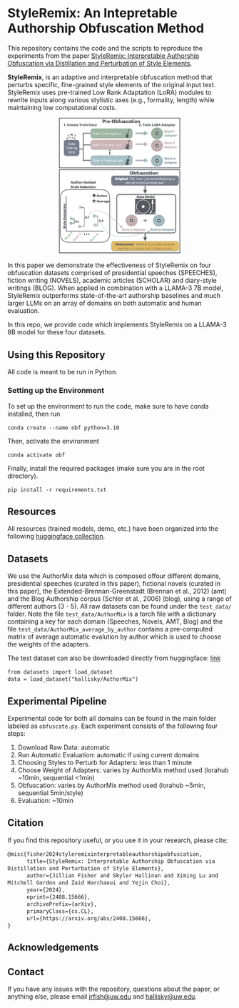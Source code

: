 # StyleRemix: An Intepretable Authorship Obfuscation Method
This repository contains the code and the scripts to reproduce the experiments from the paper
[StyleRemix: Interpretable Authorship Obfuscation via Distillation and Perturbation of Style Elements](http://www.arxiv.org/abs/2408.15666). 

**StyleRemix**, is an adaptive and interpretable obfuscation method that perturbs specific, fine-grained style elements of the original input text. StyleRemix uses pre-trained Low Rank Adaptation (LoRA) modules to rewrite inputs along various stylistic axes (e.g., formality, length) while maintaining low computational costs. 

<p align="center">
<img src="styleremix_overview.jpg" width="275">
</p>

In this paper we demonstrate the effectiveness of StyleRemix on four obfuscation datasets comprised of presidential speeches (SPEECHES), fiction writing (NOVELS), academic articles (SCHOLAR) and diary-style writings (BLOG). When applied in combination with a LLAMA-3 7B model, StyleRemix outperforms state-of-the-art authorship baselines and much larger LLMs on an array of domains on both automatic and human evaluation.

In this repo, we provide code which implements StyleRemix on a LLAMA-3 8B model for these four datasets.

## Using this Repository
All code is meant to be run in Python.


### Setting up the Environment
To set up the environment to run the code, make sure to have conda installed, then run

    conda create --name obf python=3.10

Then, activate the environment

    conda activate obf

Finally, install the required packages (make sure you are in the root directory).

    pip install -r requirements.txt

## Resources

All resources (trained models, demo, etc.) have been organized into the following [huggingface collection](https://huggingface.co/collections/hallisky/authorship-obfuscation-66564c1c1d59bb62eaaf954f). 
    
## Datasets
We use the AuthorMix data which is composed offour different domains, presidential speeches (curated in this paper), fictional novels (curated in this paper), the Extended-Brennan-Greenstadt (Brennan et al., 2012) (amt) and the  Blog Authorship corpus (Schler et al., 2006) (blog), using a range of different authors (3 - 5). All raw datasets can be found under the  `test_data/` folder. Note the file `test_data/AuthorMix` is a torch file with a dictionary containing a key for each domain (Speeches, Novels, AMT, Blog) and the file `test_data/AuthorMix_average_by_author` contains a pre-computed matrix of average automatic evalution by author which is used to choose the weights of the adapters. 

The test dataset can also be downloaded directly from huggingface: [link](https://huggingface.co/datasets/hallisky/AuthorMix)

```
from datasets import load_dataset
data = load_dataset("hallisky/AuthorMix")
```


## Experimental Pipeline
Experimental code for both all domains can be found in the main folder labeled as `obfuscate.py`. Each experiment consists of the following four steps:

1. Download Raw Data:  automatic
2. Run Automatic Evaluation: automatic if using current domains
3. Choosing Styles to Perturb for Adapters: less than 1 minute
4. Choose Weight of Adapters: varies by AuthorMix method used (lorahub ~10min, sequential <1min)
5. Obfuscation: varies by AuthorMix method used (lorahub ~5min, sequential 5min/style)
6. Evaluation: ~10min


## Citation
If you find this repository useful, or you use it in your research, please cite:
```
@misc{fisher2024styleremixinterpretableauthorshipobfuscation,
      title={StyleRemix: Interpretable Authorship Obfuscation via Distillation and Perturbation of Style Elements}, 
      author={Jillian Fisher and Skyler Hallinan and Ximing Lu and Mitchell Gordon and Zaid Harchaoui and Yejin Choi},
      year={2024},
      eprint={2408.15666},
      archivePrefix={arXiv},
      primaryClass={cs.CL},
      url={https://arxiv.org/abs/2408.15666}, 
}
```
    
## Acknowledgements

## Contact

If you have any issues with the repository, questions about the paper, or anything else, please email jrfish@uw.edu and hallisky@uw.edu.

